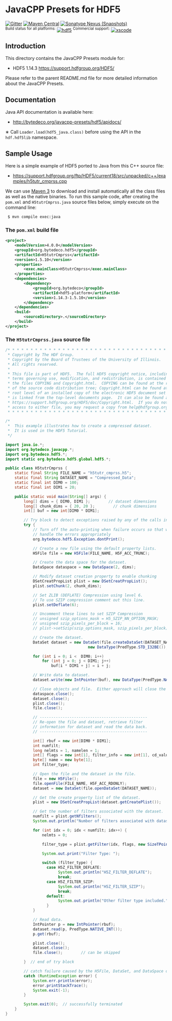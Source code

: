 JavaCPP Presets for HDF5
========================

[![Gitter](https://badges.gitter.im/bytedeco/javacpp.svg)](https://gitter.im/bytedeco/javacpp) [![Maven Central](https://maven-badges.herokuapp.com/maven-central/org.bytedeco/hdf5/badge.svg)](https://maven-badges.herokuapp.com/maven-central/org.bytedeco/hdf5) [![Sonatype Nexus (Snapshots)](https://img.shields.io/nexus/s/https/oss.sonatype.org/org.bytedeco/hdf5.svg)](http://bytedeco.org/builds/)  
<sup>Build status for all platforms:</sup> [![hdf5](https://github.com/bytedeco/javacpp-presets/workflows/hdf5/badge.svg)](https://github.com/bytedeco/javacpp-presets/actions?query=workflow%3Ahdf5)  <sup>Commercial support:</sup> [![xscode](https://img.shields.io/badge/Available%20on-xs%3Acode-blue?style=?style=plastic&logo=appveyor&logo=data:image/png;base64,iVBORw0KGgoAAAANSUhEUgAAAEAAAABACAMAAACdt4HsAAAAGXRFWHRTb2Z0d2FyZQBBZG9iZSBJbWFnZVJlYWR5ccllPAAAAAZQTFRF////////VXz1bAAAAAJ0Uk5T/wDltzBKAAAAlUlEQVR42uzXSwqAMAwE0Mn9L+3Ggtgkk35QwcnSJo9S+yGwM9DCooCbgn4YrJ4CIPUcQF7/XSBbx2TEz4sAZ2q1RAECBAiYBlCtvwN+KiYAlG7UDGj59MViT9hOwEqAhYCtAsUZvL6I6W8c2wcbd+LIWSCHSTeSAAECngN4xxIDSK9f4B9t377Wd7H5Nt7/Xz8eAgwAvesLRjYYPuUAAAAASUVORK5CYII=)](https://xscode.com/bytedeco/javacpp-presets)


Introduction
------------
This directory contains the JavaCPP Presets module for:

 * HDF5 1.14.3  https://support.hdfgroup.org/HDF5/

Please refer to the parent README.md file for more detailed information about the JavaCPP Presets.


Documentation
-------------
Java API documentation is available here:

 * http://bytedeco.org/javacpp-presets/hdf5/apidocs/

&lowast; Call `Loader.load(hdf5_java.class)` before using the API in the `hdf.hdf5lib` namespace.


Sample Usage
------------
Here is a simple example of HDF5 ported to Java from this C++ source file:

* https://support.hdfgroup.org/ftp/HDF5/current18/src/unpacked/c++/examples/h5tutr_cmprss.cpp

We can use [Maven 3](http://maven.apache.org/) to download and install automatically all the class files as well as the native binaries. To run this sample code, after creating the `pom.xml` and `H5tutrCmprss.java` source files below, simply execute on the command line:
```bash
 $ mvn compile exec:java
```

### The `pom.xml` build file
```xml
<project>
    <modelVersion>4.0.0</modelVersion>
    <groupId>org.bytedeco.hdf5</groupId>
    <artifactId>H5tutrCmprss</artifactId>
    <version>1.5.10</version>
    <properties>
        <exec.mainClass>H5tutrCmprss</exec.mainClass>
    </properties>
    <dependencies>
        <dependency>
            <groupId>org.bytedeco</groupId>
            <artifactId>hdf5-platform</artifactId>
            <version>1.14.3-1.5.10</version>
        </dependency>
    </dependencies>
    <build>
        <sourceDirectory>.</sourceDirectory>
    </build>
</project>
```

### The `H5tutrCmprss.java` source file
```java
/* * * * * * * * * * * * * * * * * * * * * * * * * * * * * * * * * * * * * * *
 * Copyright by The HDF Group.                                               *
 * Copyright by the Board of Trustees of the University of Illinois.         *
 * All rights reserved.                                                      *
 *                                                                           *
 * This file is part of HDF5.  The full HDF5 copyright notice, including     *
 * terms governing use, modification, and redistribution, is contained in    *
 * the files COPYING and Copyright.html.  COPYING can be found at the root   *
 * of the source code distribution tree; Copyright.html can be found at the  *
 * root level of an installed copy of the electronic HDF5 document set and   *
 * is linked from the top-level documents page.  It can also be found at     *
 * https://support.hdfgroup.org/HDF5/doc/Copyright.html.  If you do not have *
 * access to either file, you may request a copy from help@hdfgroup.org.     *
 * * * * * * * * * * * * * * * * * * * * * * * * * * * * * * * * * * * * * * */

/*
 *  This example illustrates how to create a compressed dataset.
 *  It is used in the HDF5 Tutorial.
 */

import java.io.*;
import org.bytedeco.javacpp.*;
import org.bytedeco.hdf5.*;
import static org.bytedeco.hdf5.global.hdf5.*;

public class H5tutrCmprss {
    static final String FILE_NAME = "h5tutr_cmprss.h5";
    static final String DATASET_NAME = "Compressed_Data";
    static final int DIM0 = 100;
    static final int DIM1 = 20;

    public static void main(String[] args) {
        long[] dims = { DIM0, DIM1 };        // dataset dimensions
        long[] chunk_dims = { 20, 20 };        // chunk dimensions
        int[] buf = new int[DIM0 * DIM1];

        // Try block to detect exceptions raised by any of the calls inside it
        try {
            // Turn off the auto-printing when failure occurs so that we can
            // handle the errors appropriately
            org.bytedeco.hdf5.Exception.dontPrint();

            // Create a new file using the default property lists.
            H5File file = new H5File(FILE_NAME, H5F_ACC_TRUNC);

            // Create the data space for the dataset.
            DataSpace dataspace = new DataSpace(2, dims);

            // Modify dataset creation property to enable chunking
            DSetCreatPropList plist = new DSetCreatPropList();
            plist.setChunk(2, chunk_dims);

            // Set ZLIB (DEFLATE) Compression using level 6.
            // To use SZIP compression comment out this line.
            plist.setDeflate(6);

            // Uncomment these lines to set SZIP Compression
            // unsigned szip_options_mask = H5_SZIP_NN_OPTION_MASK;
            // unsigned szip_pixels_per_block = 16;
            // plist->setSzip(szip_options_mask, szip_pixels_per_block);

            // Create the dataset.
            DataSet dataset = new DataSet(file.createDataSet(DATASET_NAME,
                                    new DataType(PredType.STD_I32BE()), dataspace, plist, null, null));

            for (int i = 0; i <  DIM0; i++)
                for (int j = 0; j < DIM1; j++)
                    buf[i * DIM1 + j] = i + j;

            // Write data to dataset.
            dataset.write(new IntPointer(buf), new DataType(PredType.NATIVE_INT()));

            // Close objects and file.  Either approach will close the HDF5 item.
            dataspace.close();
            dataset.close();
            plist.close();
            file.close();

            // -----------------------------------------------
            // Re-open the file and dataset, retrieve filter 
            // information for dataset and read the data back.
            // -----------------------------------------------

            int[] rbuf = new int[DIM0 * DIM1];
            int numfilt;
            long nelmts = 1, namelen = 1;
            int[] flags = new int[1], filter_info = new int[1], cd_values = new int[1];
            byte[] name = new byte[1];
            int filter_type;

            // Open the file and the dataset in the file.
            file = new H5File();
            file.openFile(FILE_NAME, H5F_ACC_RDONLY);
            dataset = new DataSet(file.openDataSet(DATASET_NAME));

            // Get the create property list of the dataset.
            plist = new DSetCreatPropList(dataset.getCreatePlist());

            // Get the number of filters associated with the dataset.
            numfilt = plist.getNfilters();
            System.out.println("Number of filters associated with dataset: " + numfilt);

            for (int idx = 0; idx < numfilt; idx++) {
                nelmts = 0;

                filter_type = plist.getFilter(idx, flags, new SizeTPointer(1).put(nelmts), cd_values, namelen, name, filter_info);

                System.out.print("Filter Type: ");

                switch (filter_type) {
                  case H5Z_FILTER_DEFLATE:
                       System.out.println("H5Z_FILTER_DEFLATE");
                       break;
                  case H5Z_FILTER_SZIP:
                       System.out.println("H5Z_FILTER_SZIP");
                       break;
                  default:
                       System.out.println("Other filter type included.");
                  }
            }

            // Read data.
            IntPointer p = new IntPointer(rbuf);
            dataset.read(p, PredType.NATIVE_INT());
            p.get(rbuf);

            plist.close();
            dataset.close();
            file.close();        // can be skipped

        }  // end of try block

        // catch failure caused by the H5File, DataSet, and DataSpace operations
        catch (RuntimeException error) {
            System.err.println(error);
            error.printStackTrace();
            System.exit(-1);
        }

        System.exit(0);  // successfully terminated
    }
}
```
